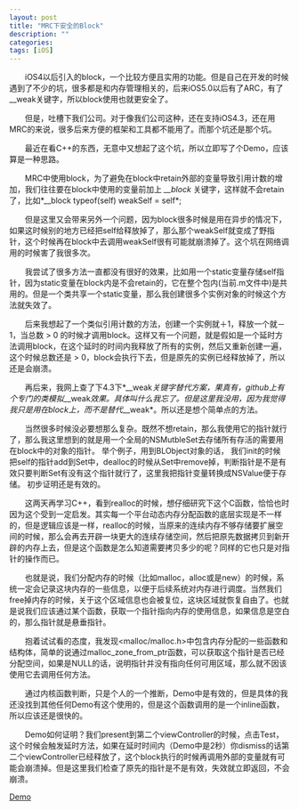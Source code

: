 ```yaml
---
layout: post
title: "MRC下安全的Block"
description: ""
categories:
tags: [iOS]
---
```


&emsp;&emsp;iOS4以后引入的block，一个比较方便且实用的功能。但是自己在开发的时候遇到了不少的坑，很多都是和内存管理相关的，后来iOS5.0以后有了ARC，有了__weak关键字，所以block使用也就更安全了。  

&emsp;&emsp;但是，吐槽下我们公司。对于像我们公司这种，还在支持iOS4.3，还在用MRC的来说，很多后来方便的框架和工具都不能用了。而那个坑还是那个坑。 

&emsp;&emsp;最近在看C++的东西，无意中又想起了这个坑，所以立即写了个Demo，应该算是一种思路。  

&emsp;&emsp;MRC中使用block，为了避免在block中retain外部的变量导致引用计数的增加，我们往往要在block中使用的变量前加上 *__block* 关键字，这样就不会retain了，比如*__block typeof(self) weakSelf = self*;  

&emsp;&emsp;但是这里又会带来另外一个问题，因为block很多时候是用在异步的情况下，如果这时候别的地方已经把self给释放掉了，那么那个weakSelf就变成了野指针，这个时候再在block中去调用weakSelf很有可能就崩溃掉了。这个坑在网络调用的时候害了我很多次。  

&emsp;&emsp;我尝试了很多方法一直都没有很好的效果，比如用一个static变量存储self指针，因为static变量在block内是不会retain的，它在整个包内(当前.m文件中)是共用的。但是一个类共享一个static变量，那么我创建很多个实例对象的时候这个方法就失效了。  

&emsp;&emsp;后来我想起了一个类似引用计数的方法，创建一个实例就＋1，释放一个就－1，当总数 > 0 的时候才调用block。这样又有一个问题，就是假如是一个延时方法调用block，在这个延时的时间内我释放了所有的实例，然后又重新创建一遍，这个时候总数还是 > 0，block会执行下去，但是原先的实例已经释放掉了，所以还是会崩溃。  

&emsp;&emsp;再后来，我网上查了下4.3下*__weak*关键字替代方案，果真有，github上有个专门的类模拟*__weak*效果。具体叫什么我忘了。但是这里我没用，因为我觉得我只是用在block上，而不是替代*__weak*。所以还是想个简单点的方法。  

&emsp;&emsp;当然很多时候没必要想那么复杂。既然不想retain，那么我使用它的指针就行了，那么我这里想到的就是用一个全局的NSMutbleSet去存储所有存活的需要用在block中的对象的指针。 举个例子，用到BLObject对象的话， 我们init的时候 把self的指针add到Set中，dealloc的时候从Set中remove掉，判断指针是不是有效只要判断Set有没有这个指针就行了，这里我把指针变量转换成NSValue便于存储。 初步证明还是有效的。    

&emsp;&emsp;这两天再学习C++，看到realloc的时候，想仔细研究下这个C函数，恰恰也时因为这个受到一定启发。其实每一个平台动态内存分配函数的底层实现是不一样的，但是逻辑应该是一样，realloc的时候，当原来的连续内存不够存储要扩展空间的时候，那么会再去开辟一块更大的连续存储空间，然后把原先数据拷贝到新开辟的内存上去，但是这个函数是怎么知道需要拷贝多少的呢？同样的它也只是对指针的操作而已。    

&emsp;&emsp;也就是说，我们分配内存的时候（比如malloc，alloc或是new）的时候，系统一定会记录这块内存的一些信息，以便于后续系统对内存进行调度。当然我们free掉内存的时候，关于这个区域信息也会被复位，这块区域就恢复自由了。也就是说我们应该通过某个函数，获取一个指针指向内存的使用信息，如果信息是空白的，那么指针就是悬垂指针。  

&emsp;&emsp;抱着试试看的态度，我发现<malloc/malloc.h>中包含内存分配的一些函数和结构体，简单的说通过malloc_zone_from_ptr函数，可以获取这个指针是否已经分配空间，如果是NULL的话，说明指针并没有指向任何可用区域，那么就不因该使用它去调用任何方法。  

&emsp;&emsp;通过内核函数判断，只是个人的一个推断，Demo中是有效的，但是具体的我还没找到其他任何Demo有这个使用的，但是这个函数调用的是一个inline函数，所以应该还是很快的。  

&emsp;&emsp;Demo如何证明？我们present到第二个viewController的时候，点击Test，这个时候会触发延时方法，如果在延时时间内（Demo中是2秒）你dismiss的话第二个viewController已经释放了，这个block执行的时候再调用外部的变量就有可能会崩溃掉。但是这里我们检查了原先的指针是不是有效，失效就立即返回，不会崩溃。  

[Demo](https://github.com/cxjwin/Safe_Block.git)